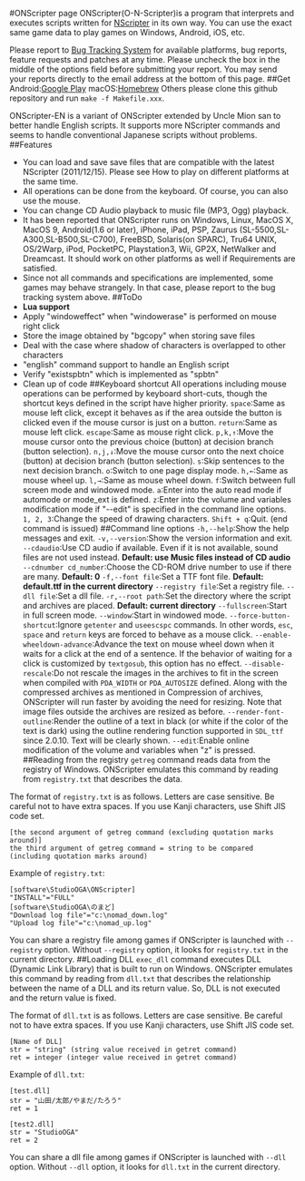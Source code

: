 #ONScripter page
ONScripter(O-N-Scripter)is a program that interprets and executes scripts written for [NScripter](http://www.nscripter.com/) in its own way. You can use the exact same game data to play games on Windows, Android, iOS, etc.

Please report to [Bug Tracking System](http://onscripter.osdn.jp/cgi-bin/kagemai/guest.cgi?project=onscripter&action=top) for available platforms, bug reports, feature requests and patches at any time. Please uncheck the box in the middle of the options field before submitting your report. You may send your reports directly to the email address at the bottom of this page.
##Get
Android:[Google Play](https://play.google.com/store/apps/details?id=jp.ogapee.onscripter.release)
macOS:[Homebrew](https://github.com/Homebrew/homebrew-core/tree/master/Formula/onscripter.rb)
Others please clone this github repository and run ``make -f Makefile.xxx``.

ONScripter-EN is a variant of ONScripter extended by Uncle Mion san to better handle English scripts. It supports more NScripter commands and seems to handle conventional Japanese scripts without problems.
##Features
- You can load and save save files that are compatible with the latest NScripter (2011/12/15). Please see How to play on different platforms at the same time.
- All operations can be done from the keyboard. Of course, you can also use the mouse.
- You can change CD Audio playback to music file (MP3, Ogg) playback.
- It has been reported that ONScripter runs on Windows, Linux, MacOS X, MacOS 9, Android(1.6 or later), iPhone, iPad, PSP, Zaurus (SL-5500,SL-A300,SL-B500,SL-C700), FreeBSD, Solaris(on SPARC), Tru64 UNIX, OS/2Warp, iPod, PocketPC, Playstation3, Wii, GP2X, NetWalker and Dreamcast. It should work on other platforms as well if Requirements are satisfied.
- Since not all commands and specifications are implemented, some games may behave strangely. In that case, please report to the bug tracking system above.
##ToDo
- **Lua support**
- Apply "windoweffect" when "windowerase" is performed on mouse right click
- Store the image obtained by "bgcopy" when storing save files
- Deal with the case where shadow of characters is overlapped to other characters
- "english" command support to handle an English script
- Verify "existspbtn" which is implemented as "spbtn"
- Clean up of code
##Keyboard shortcut
All operations including mouse operations can be performed by keyboard short-cuts, though the shortcut keys defined in the script have higher priority.
``space``:Same as mouse left click, except it behaves as if the area outside the button is clicked even if the mouse cursor is just on a button.
``return``:Same as mouse left click.
``escape``:Same as mouse right click.
``p,k,↑``:Move the mouse cursor onto the previous choice (button) at decision branch (button selection).
``n,j,↓``:Move the mouse cursor onto the next choice (button) at decision branch (button selection).
``s``:Skip sentences to the next decision branch.
``o``:Switch to one page display mode.
``h,←``:Same as mouse wheel up.
``l,→``:Same as mouse wheel down.
``f``:Switch between full screen mode and windowed mode.
``a``:Enter into the auto read mode if automode or mode_ext is defined.
``z``:Enter into the volume and variables modification mode if "--edit" is specified in the command line options.
``1, 2, 3``:Change the speed of drawing characters.
``Shift + q``:Quit. (end command is issued)
##Command line options
``-h,--help``:Show the help messages and exit.
``-v,--version``:Show the version information and exit.
``--cdaudio``:Use CD audio if available. Even if it is not available, sound files are not used instead.
**Default: use Music files instead of CD audio**
``--cdnumber cd_number``:Choose the CD-ROM drive number to use if there are many.
**Default: 0**
``-f,--font file``:Set a TTF font file.
**Default: default.ttf in the current directory**
``--registry file``:Set a registry file.
``--dll file``:Set a dll file.
``-r,--root path``:Set the directory where the script and archives are placed.
**Default: current directory**
``--fullscreen``:Start in full screen mode.
``--window``:Start in windowed mode.
``--force-button-shortcut``:Ignore ``getenter`` and ``useescspc`` commands. In other words, ``esc``, ``space`` and ``return`` keys are forced to behave as a mouse click.
``--enable-wheeldown-advance``:Advance the text on mouse wheel down when it waits for a click at the end of a sentence. If the behavior of waiting for a click is customized by ``textgosub``, this option has no effect.
``--disable-rescale``:Do not rescale the images in the archives to fit in the screen when compiled with ``PDA_WIDTH`` or ``PDA_AUTOSIZE`` defined. Along with the compressed archives as mentioned in Compression of archives, ONScripter will run faster by avoiding the need for resizing. Note that image files outside the archives are resized as before.
``--render-font-outline``:Render the outline of a text in black (or white if the color of the text is dark) using the outline rendering function supported in ``SDL_ttf`` since 2.0.10. Text will be clearly shown.
``--edit``:Enable online modification of the volume and variables when "z" is pressed.
##Reading from the registry
``getreg`` command reads data from the registry of Windows. ONScripter emulates this command by reading from ``registry.txt`` that describes the data.

The format of ``registry.txt`` is as follows. Letters are case sensitive. Be careful not to have extra spaces. If you use Kanji characters, use Shift JIS code set.
```
[the second argument of getreg command (excluding quotation marks around)]
the third argument of getreg command = string to be compared (including quotation marks around)
```
Example of ``registry.txt``:
```
[software\StudioOGA\ONScripter]
"INSTALL"="FULL"
[software\StudioOGA\のまど]
"Download log file"="c:\nomad_down.log"
"Upload log file"="c:\nomad_up.log"
```
You can share a registry file among games if ONScripter is launched with ``--registry`` option. Without ``--registry`` option, it looks for ``registry.txt`` in the current directory.
##Loading DLL
``exec_dll`` command executes DLL (Dynamic Link Library) that is built to run on Windows. ONScripter emulates this command by reading from ``dll.txt`` that describes the relationship between the name of a DLL and its return value. So, DLL is not executed and the return value is fixed.

The format of ``dll.txt`` is as follows. Letters are case sensitive. Be careful not to have extra spaces. If you use Kanji characters, use Shift JIS code set.
```
[Name of DLL]
str = "string" (string value received in getret command)
ret = integer (integer value received in getret command)
```
Example of ``dll.txt``:
```
[test.dll]
str = "山田/太郎/やまだ/たろう"
ret = 1

[test2.dll]
str = "StudioOGA"
ret = 2
```
You can share a dll file among games if ONScripter is launched with ``--dll `` option. Without ``--dll`` option, it looks for ``dll.txt`` in the current directory.